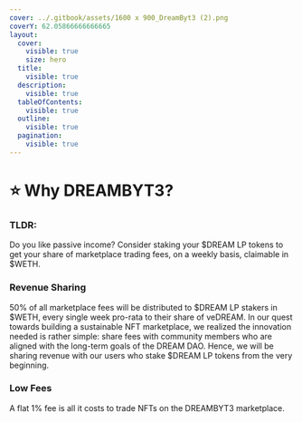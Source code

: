 ```yaml
---
cover: ../.gitbook/assets/1600 x 900_DreamByt3 (2).png
coverY: 62.05866666666665
layout:
  cover:
    visible: true
    size: hero
  title:
    visible: true
  description:
    visible: true
  tableOfContents:
    visible: true
  outline:
    visible: true
  pagination:
    visible: true
---
```


# ⭐ Why DREAMBYT3?

### TLDR:

Do you like passive income? Consider staking your $DREAM LP tokens to get your share of marketplace trading fees, on a weekly basis, claimable in $WETH.

### Revenue Sharing

50% of all marketplace fees will be distributed to $DREAM LP stakers in $WETH, every single week pro-rata to their share of veDREAM. In our quest towards building a sustainable NFT marketplace, we realized the innovation needed is rather simple: share fees with community members who are aligned with the long-term goals of the DREAM DAO. Hence, we will be sharing revenue with our users who stake $DREAM LP tokens from the very beginning.

### Low Fees

A flat 1% fee is all it costs to trade NFTs on the DREAMBYT3 marketplace.
